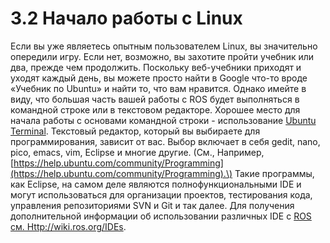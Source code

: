 # 3.2 Начало работы с Linux

Если вы уже являетесь опытным пользователем Linux, вы значительно опередили игру. Если нет, возможно, вы захотите пройти учебник или два, прежде чем продолжить. Поскольку веб-учебники приходят и уходят каждый день, вы можете просто найти в Google что-то вроде «Учебник по Ubuntu» и найти то, что вам нравится. Однако имейте в виду, что большая часть вашей работы с ROS будет выполняться в командной строке или в текстовом редакторе. Хорошее место для начала работы с основами командной строки - использование [Ubuntu Terminal](https://help.ubuntu.com/community/UsingTheTerminal). Текстовый редактор, который вы выбираете для программирования, зависит от вас. Выбор включает в себя gedit, nano, pico, emacs, vim, Eclipse и многие другие. \(См., Например, [https://help.ubuntu.com/community/Programming](https://help.ubuntu.com/community/Programming).\) Такие программы, как Eclipse, на самом деле являются полнофункциональными IDE и могут использоваться для организации проектов, тестирования кода, управления репозиториями SVN и Git и так далее. Для получения дополнительной информации об использовании различных IDE с [ROS см. Http://wiki.ros.org/IDEs](http://wiki.ros.org/IDEs).

